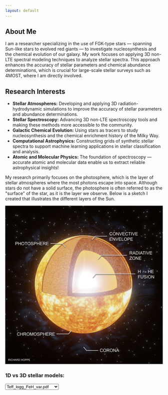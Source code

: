 ```yaml
---
layout: default
---
```


## About Me

I am a researcher specializing in the use of FGK-type stars — spanning Sun-like stars to evolved red giants — to investigate nucleosynthesis and the chemical evolution of our galaxy. My work focuses on applying 3D non-LTE spectral modeling techniques to analyze stellar spectra. This approach enhances the accuracy of stellar parameters and chemical abundance determinations, which is crucial for large-scale stellar surveys such as 4MOST, where I am directly involved.

## Research Interests
- **Stellar Atmospheres:** Developing and applying 3D radiation-hydrodynamic simulations to improve the accuracy of stellar parameters and abundance determinations.  
- **Stellar Spectroscopy:** Advancing 3D non-LTE spectroscopy tools and making these methods more accessible to the community.  
- **Galactic Chemical Evolution:** Using stars as tracers to study nucleosynthesis and the chemical enrichment history of the Milky Way.  
- **Computational Astrophysics:** Constructing grids of synthetic stellar spectra to support machine learning applications in stellar classification and analysis.
- **Atomic and Molecular Physics:** The foundation of spectroscopy — accurate atomic and molecular data enable us to extract reliable astrophysical insights! 

My research primarily focuses on the photosphere, which is the layer of stellar atmospheres where the most photons escape into space. Although stars do not have a solid surface, the photosphere is often referred to as the "surface" of the star, as it is the layer we observe. Below is a sketch I created that illustrates the different layers of the Sun.

![alt text](/assets/img/BlenderSun.jpeg "Solar Sketch")

<h3>1D vs 3D stellar models:</h3>
<select id="pdfSelector" onchange="loadPDF()">
  <option value="">--Select an Atmosphere--</option>
  <option value="assets/Stagger_figures/5750_45_-0_temp.pdf" selected>Teff_logg_FeH_var.pdf</option>
  {% for pdf in site.static_files %}
      {% if pdf.path contains 'assets/Stagger_figures/' and pdf.extname == '.pdf' %}
          <option value="{{ pdf.path }}">{{ pdf.name }}</option>
      {% endif %}
  {% endfor %}
</select>

<div id="my-pdf"></div>
<script src="https://unpkg.com/pdfobject"></script>
<script>
  function loadPDF() {
    var selector = document.getElementById("pdfSelector");
    var selectedPDF = selector.value;
    
    if (selectedPDF) {
        PDFObject.embed(selectedPDF, "#my-pdf");
    } else {
        document.getElementById("my-pdf").innerHTML = ""; // Clear the PDF viewer
    }
  }

  // Trigger loadPDF on page load to display the default PDF
  document.addEventListener("DOMContentLoaded", function() {
      // Load the default PDF
      loadPDF();
  });
</script>

<!-- 

Text can be **bold**, _italic_, or ~~strikethrough~~.

[Link to another page](./another-page.html).

There should be whitespace between paragraphs.

There should be whitespace between paragraphs. We recommend including a README, or a file with information about your project.

# Header 1

This is a normal paragraph following a header. GitHub is a code hosting platform for version control and collaboration. It lets you and others work together on projects from anywhere.

## Header 2

> This is a blockquote following a header.
>
> When something is important enough, you do it even if the odds are not in your favor.

### Header 3

```js
// Javascript code with syntax highlighting.
var fun = function lang(l) {
  dateformat.i18n = require('./lang/' + l)
  return true;
}
```

```ruby
# Ruby code with syntax highlighting
GitHubPages::Dependencies.gems.each do |gem, version|
  s.add_dependency(gem, "= #{version}")
end
```

#### Header 4

*   This is an unordered list following a header.
*   This is an unordered list following a header.
*   This is an unordered list following a header.

##### Header 5

1.  This is an ordered list following a header.
2.  This is an ordered list following a header.
3.  This is an ordered list following a header.

###### Header 6

| head1        | head two          | three |
|:-------------|:------------------|:------|
| ok           | good swedish fish | nice  |
| out of stock | good and plenty   | nice  |
| ok           | good `oreos`      | hmm   |
| ok           | good `zoute` drop | yumm  |

### There's a horizontal rule below this.

* * *

### Here is an unordered list:

*   Item foo
*   Item bar
*   Item baz
*   Item zip

### And an ordered list:

1.  Item one
1.  Item two
1.  Item three
1.  Item four

### And a nested list:

- level 1 item
  - level 2 item
  - level 2 item
    - level 3 item
    - level 3 item
- level 1 item
  - level 2 item
  - level 2 item
  - level 2 item
- level 1 item
  - level 2 item
  - level 2 item
- level 1 item

### Small image

![Octocat](https://github.githubassets.com/images/icons/emoji/octocat.png)

### Large image

![Branching](https://guides.github.com/activities/hello-world/branching.png)


### Definition lists can be used with HTML syntax.

<dl>
<dt>Name</dt>
<dd>Godzilla</dd>
<dt>Born</dt>
<dd>1952</dd>
<dt>Birthplace</dt>
<dd>Japan</dd>
<dt>Color</dt>
<dd>Green</dd>
</dl>

```
Long, single-line code blocks should not wrap. They should horizontally scroll if they are too long. This line should be long enough to demonstrate this.
```

```
The final element.
``` -->
